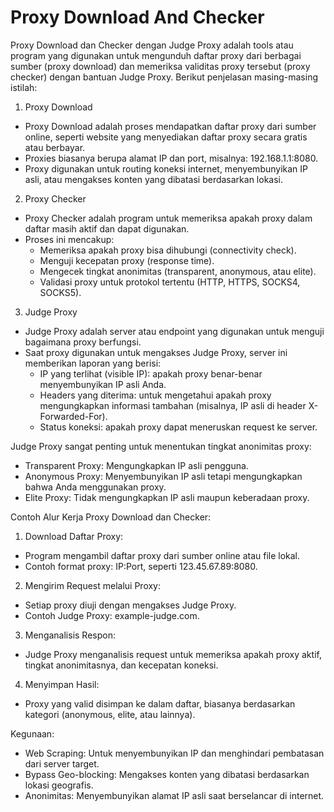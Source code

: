 # Proxy Download And Checker
Proxy Download dan Checker dengan Judge Proxy adalah tools atau program yang digunakan untuk mengunduh daftar proxy dari berbagai sumber (proxy download) dan memeriksa validitas proxy tersebut (proxy checker) dengan bantuan Judge Proxy. Berikut penjelasan masing-masing istilah:

1. Proxy Download

- Proxy Download adalah proses mendapatkan daftar proxy dari sumber online, seperti website yang menyediakan daftar proxy secara gratis atau berbayar.
- Proxies biasanya berupa alamat IP dan port, misalnya: 192.168.1.1:8080.
- Proxy digunakan untuk routing koneksi internet, menyembunyikan IP asli, atau mengakses konten yang dibatasi berdasarkan lokasi.

2. Proxy Checker

- Proxy Checker adalah program untuk memeriksa apakah proxy dalam daftar masih aktif dan dapat digunakan.
- Proses ini mencakup:
  - Memeriksa apakah proxy bisa dihubungi (connectivity check).
  - Menguji kecepatan proxy (response time).
  - Mengecek tingkat anonimitas (transparent, anonymous, atau elite).
  - Validasi proxy untuk protokol tertentu (HTTP, HTTPS, SOCKS4, SOCKS5).

3. Judge Proxy

- Judge Proxy adalah server atau endpoint yang digunakan untuk menguji bagaimana proxy berfungsi.
- Saat proxy digunakan untuk mengakses Judge Proxy, server ini memberikan laporan yang berisi:
  - IP yang terlihat (visible IP): apakah proxy benar-benar menyembunyikan IP asli Anda.
  - Headers yang diterima: untuk mengetahui apakah proxy mengungkapkan informasi tambahan (misalnya, IP asli di header X-Forwarded-For).
  - Status koneksi: apakah proxy dapat meneruskan request ke server.

Judge Proxy sangat penting untuk menentukan tingkat anonimitas proxy:

- Transparent Proxy: Mengungkapkan IP asli pengguna.
- Anonymous Proxy: Menyembunyikan IP asli tetapi mengungkapkan bahwa Anda menggunakan proxy.
- Elite Proxy: Tidak mengungkapkan IP asli maupun keberadaan proxy.

Contoh Alur Kerja Proxy Download dan Checker:

1. Download Daftar Proxy:
- Program mengambil daftar proxy dari sumber online atau file lokal.
- Contoh format proxy: IP:Port, seperti 123.45.67.89:8080.

2. Mengirim Request melalui Proxy:
- Setiap proxy diuji dengan mengakses Judge Proxy.
- Contoh Judge Proxy: example-judge.com.

3. Menganalisis Respon:
- Judge Proxy menganalisis request untuk memeriksa apakah proxy aktif, tingkat anonimitasnya, dan kecepatan koneksi.

4. Menyimpan Hasil:
- Proxy yang valid disimpan ke dalam daftar, biasanya berdasarkan kategori (anonymous, elite, atau lainnya).

Kegunaan:

- Web Scraping: Untuk menyembunyikan IP dan menghindari pembatasan dari server target.
- Bypass Geo-blocking: Mengakses konten yang dibatasi berdasarkan lokasi geografis.
- Anonimitas: Menyembunyikan alamat IP asli saat berselancar di internet.
